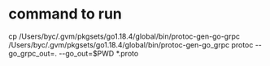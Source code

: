 # command to run

cp /Users/byc/.gvm/pkgsets/go1.18.4/global/bin/protoc-gen-go-grpc /Users/byc/.gvm/pkgsets/go1.18.4/global/bin/protoc-gen-go_grpc
protoc --go_grpc_out=. --go_out=$PWD \*.proto
